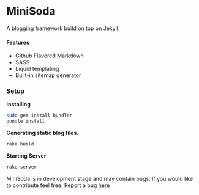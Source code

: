 MiniSoda
========

A blogging framework build on top on Jekyll.

#### Features

* Github Flavored Markdown
* SASS
* Liquid templating
* Built-in sitemap generator

### Setup

**Installing**

``` bash
sudo gem install bundler 
bundle install
```


**Generating static blog files.**

``` bash
rake build
```

**Starting Server**

``` bash
rake server
```

MiniSoda is in development stage and may contain bugs. If you would like to contribute feel free. Report a bug [here](https://github.com/DarrylDias/MiniSoda/issues)